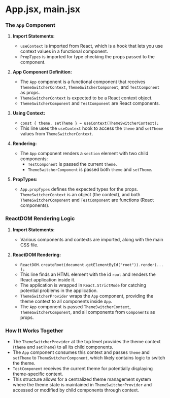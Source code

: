 # App.jsx, main.jsx

### The `App` Component

1. **Import Statements:**

    - `useContext` is imported from React, which is a hook that lets you use context values in a functional component.
    - `PropTypes` is imported for type checking the props passed to the component.

2. **App Component Definition:**

    - The `App` component is a functional component that receives `ThemeSwitcherContext`, `ThemeSwitcherComponent`, and `TestComponent` as props.
    - `ThemeSwitcherContext` is expected to be a React context object.
    - `ThemeSwitcherComponent` and `TestComponent` are React components.

3. **Using Context:**

    - `const { theme, setTheme } = useContext(ThemeSwitcherContext);`
    - This line uses the `useContext` hook to access the `theme` and `setTheme` values from `ThemeSwitcherContext`.

4. **Rendering:**

    - The `App` component renders a `section` element with two child components:
        - `TestComponent` is passed the current `theme`.
        - `ThemeSwitcherComponent` is passed both `theme` and `setTheme`.

5. **PropTypes:**

    - `App.propTypes` defines the expected types for the props. `ThemeSwitcherContext` is an object (the context), and both `ThemeSwitcherComponent` and `TestComponent` are functions (React components).

### ReactDOM Rendering Logic

1. **Import Statements:**

    - Various components and contexts are imported, along with the main CSS file.

2. **ReactDOM Rendering:**

    - `ReactDOM.createRoot(document.getElementById("root")).render(...);`
    - This line finds an HTML element with the id `root` and renders the React application inside it.
    - The application is wrapped in `React.StrictMode` for catching potential problems in the application.
    - `ThemeSwitcherProvider` wraps the `App` component, providing the theme context to all components inside `App`.
    - The `App` component is passed `ThemeSwitcherContext`, `ThemeSwitcherComponent`, and all components from `Components` as props.

### How It Works Together

-   The `ThemeSwitcherProvider` at the top level provides the theme context (`theme` and `setTheme`) to all its child components.
-   The `App` component consumes this context and passes `theme` and `setTheme` to `ThemeSwitcherComponent`, which likely contains logic to switch the theme.
-   `TestComponent` receives the current theme for potentially displaying theme-specific content.
-   This structure allows for a centralized theme management system where the theme state is maintained in `ThemeSwitcherProvider` and accessed or modified by child components through context.
